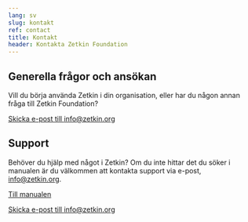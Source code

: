 ```yaml
---
lang: sv
slug: kontakt
ref: contact
title: Kontakt
header: Kontakta Zetkin Foundation
---
```


## Generella frågor och ansökan
Vill du börja använda Zetkin i din organisation, eller har du någon annan
fråga till Zetkin Foundation?

[Skicka e-post till info@zetkin.org](mailto:info@zetkin.org)

## Support
Behöver du hjälp med något i Zetkin? Om du inte hittar det du söker i manualen
är du välkommen att kontakta support via e-post, info@zetkin.org.

[Till manualen](http://manual.zetkin.org/sv)

[Skicka e-post till info@zetkin.org](mailto:info@zetkin.org)
